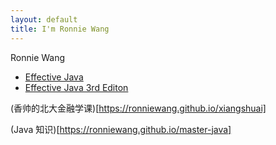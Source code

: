 ```yaml
---
layout: default
title: I'm Ronnie Wang
---
```


Ronnie Wang

* [Effective Java](effective-java-catalog.html)
* [Effective Java 3rd Editon](effective-java-3rd-edition-catalog.html)

(香帅的北大金融学课)[https://ronniewang.github.io/xiangshuai]

(Java 知识)[https://ronniewang.github.io/master-java]
